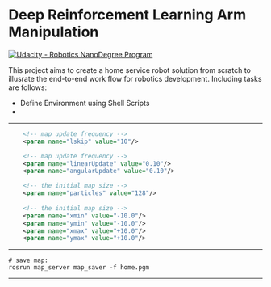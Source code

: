 # Deep Reinforcement Learning Arm Manipulation

[![Udacity - Robotics NanoDegree Program](https://s3-us-west-1.amazonaws.com/udacity-robotics/Extra+Images/RoboND_flag.png)](https://www.udacity.com/robotics)

[//]: # (Written by Ge Yao, 8th, April, 2019)

This project aims to create a home service robot solution from scratch to illusrate the end-to-end work flow for robotics development. Including tasks are follows:

* Define Environment using Shell Scripts
* 

---

```xml
    <!-- map update frequency -->
    <param name="lskip" value="10"/>

    <!-- map update frequency -->
    <param name="linearUpdate" value="0.10"/>
    <param name="angularUpdate" value="0.10"/> 

    <!-- the initial map size -->
    <param name="particles" value="128"/> 
	
    <!-- the initial map size -->
    <param name="xmin" value="-10.0"/>
    <param name="ymin" value="-10.0"/>
    <param name="xmax" value="+10.0"/>
    <param name="ymax" value="+10.0"/>
```

---

```shell
# save map:
rosrun map_server map_saver -f home.pgm
```

---